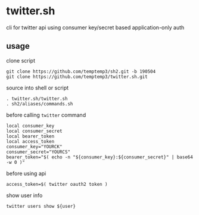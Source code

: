 # twitter.sh

cli for twitter api using consumer key/secret based application-only auth

## usage

clone script

```
git clone https://github.com/temptemp3/sh2.git -b 190504
git clone https://github.com/temptemp3/twitter.sh.git
```

source into shell or script

```
. twitter.sh/twitter.sh
. sh2/aliases/commands.sh
```

before calling `twitter` command

```
local consumer_key
local consumer_secret
local bearer_token
local access_token
consumer_key="YOURCK"
consumer_secret="YOURCS"
bearer_token="$( echo -n "${consumer_key}:${consumer_secret}" | base64 -w 0 )"
```

before using api

```
access_token=$( twitter oauth2 token )
```

show user info

```
twitter users show ${user}
```

